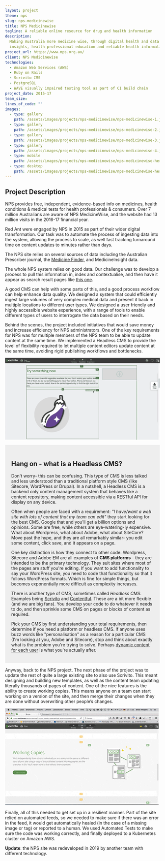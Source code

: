 ```yaml
---
layout: project
theme: nps
slug: nps-medicinewise
title: NPS Medicinewise
tagline: A reliable online resource for drug and health information
description:
  Making Australia more medicine wise, through digital health and data
  insights, health professional education and reliable health information for consumers.
project_url: https://www.nps.org.au/
client: NPS Medicinewise
technologies:
  - Amazon Web Services (AWS)
  - Ruby on Rails
  - Scrivito CMS
  - PostgreSQL
  - WAVE visually impaired testing tool as part of CI build chain
project_date: 2015-17
team_size:
lines_of_code: ""
images:
  - type: gallery
    path: /assets/images/projects/nps-medicinewise/nps-medicinewise-1.jpg
  - type: gallery
    path: /assets/images/projects/nps-medicinewise/nps-medicinewise-2.jpg
  - type: gallery
    path: /assets/images/projects/nps-medicinewise/nps-medicinewise-3.jpg
  - type: gallery
    path: /assets/images/projects/nps-medicinewise/nps-medicinewise-4.jpg
  - type: mobile
    path: /assets/images/projects/nps-medicinewise/nps-medicinewise-hero-mobile.jpg
  - type: desktop
    path: /assets/images/projects/nps-medicinewise/nps-medicinewise-hero-desktop.jpg
---
```


## Project Description

NPS provides free, independent, evidence-based info on medicines, health conditions & medical tests for health professionals & consumers. Over 7 million Australians are aware of NPS MedicineWise, and the website had 13 million visits in the 2016-17 financial year.

Red Ant were engaged by NPS in 2015 as part of their wider digital transformation. Our task was to automate the process of ingesting data into the system, allowing the process to scale, as well fast tracking turnaround time on content updates to minutes rather than days.

The NPS site relies on several sources of data including the Australian Prescriber journal, the [Medicine Finder](https://www.nps.org.au/medical-info/medicine-finder/), and MedicineInsight data.

The whole NPS system relies on good data. Our challenge was to develop a process to pull this information in, index and contextualise, and then have it appear as search result pages like [this one](https://www.nps.org.au/medical-info/medicine-finder/panadol-cold-flu-relief-original-formula-tablets).

A good CMS can help with some parts of this, and a good process workflow can help enhance data quality. We designed a system that could efficiently ingest large volumes of very complex medical data and present it back in multiple locations to different user types. We designed a user friendly and highly accessible website experience, with a range of tools to enable different types of users to interrogate the data based on their needs.

Behind the scenes, the project included initiatives that would save money and increase efficiency for NPS administrators. One of the key requirements for NPS was for multiple members of the NPS team to be able to update content at the same time. We implemented a Headless CMS to provide the level of flexibility required to let multiple content editors update content at the same time, avoiding rigid publishing workflows and bottlenecks.

![Scrivito editing CMS](/assets/images/projects/nps-medicinewise/scrivito-1.gif)

<div style="padding:20px;background:#eee;">

## Hang on - what is a Headless CMS?

Don't worry- this can be confusing. This type of CMS is less talked and less understood than a traditional platform style CMS (like Sitecore, WordPress or Drupal). In a nutshell, a Headless CMS is a backend only content management system that behaves like a content repository, making content accessible via a RESTful API for display on any device.

Often when people are faced with a requirement:
_"I have/want a web site with lots of content that my team can edit"_
they start looking for the best CMS. Google that and you'll get a billion options and opinions. Some are free, while others are eye-watering-ly expensive. What about Wordpress, what about Adobe, what about SiteCore? Move past the hype, and they are all remarkably similar- you edit some content, click save, and it appears on a page.

One key distinction is how they connect to other code. Wordpress, Sitecore and Adobe EM are all examples of **CMS platforms** - they are intended to be the primary technology. They suit sites where most of the pages are stuff you're editing. If you want to add functionality to say your WordPress site, you need to code that functionality so that it follows WordPress formats. Which is fine for simple things, but becomes exponentially more difficult as complexity increases.

There is another type of CMS, sometimes called <i>Headless CMS</i>. Examples being <a href="https://scrivito.com/features">Scrivito</a> and <a href="https://www.contentful.com/">Contentful</a>. These are a bit more flexible (and we are big fans). You develop your code to do whatever it needs to do, and then sprinkle some CMS on pages or blocks of content as required.

Pick your CMS by first understanding your total requirements, then determine if you need a platform or headless CMS. If anyone uses buzz words like "personalisation" as a reason for a particular CMS (I'm looking at you, Adobe and Sitecore), stop and think about exactly what is the problem you're trying to solve. Perhaps <a href="/portfolio/12wbt-dynamic-video/">dynamic content for each user</a> is what you're actually after.

</div>

Anyway, back to the NPS project. The next phase of the project was to update the rest of quite a large existing site to also use Scrivito. This meant designing and building new templates, as well as the content team updating literally thousands of pages of content. One of the nice features is the ability to create working copies. This means anyone on a team can start working on a version of the site, and then merge their changes when they are done without overwriting other people’s changes.

![Scrivito working copies](/assets/images/projects/nps-medicinewise/scrivito-working-copy.gif)

Finally, all of this needed to get set up in a resilient manner. Part of the site relied on automated feeds, so we needed to make sure if there was an error in the feed, it would get automatically healed (in the case of a missing image or tag) or reported to a human. We used Automated Tests to make sure the code was working correctly, and finally deployed to a Kubernetes cluster on Amazon AWS.

**Update**: the NPS site was redeveloped in 2019 by another team with different technology.
